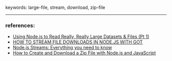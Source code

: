 keywords: large-file, stream, download, zip-file

---
### references:
* [Using Node.js to Read Really, Really Large Datasets & Files (Pt 1)](https://itnext.io/using-node-js-to-read-really-really-large-files-pt-1-d2057fe76b33)
* [HOW TO STREAM FILE DOWNLOADS IN NODE.JS WITH GOT](https://philna.sh/blog/2020/08/06/how-to-stream-file-downloads-in-Node-js-with-got/)
* [Node.js Streams: Everything you need to know](https://www.freecodecamp.org/news/node-js-streams-everything-you-need-to-know-c9141306be93/)
* [How to Create and Download a Zip File with Node.js and JavaScript](https://cheatcode.co/tutorials/how-to-create-and-download-a-zip-file-with-node-js-and-javascript)